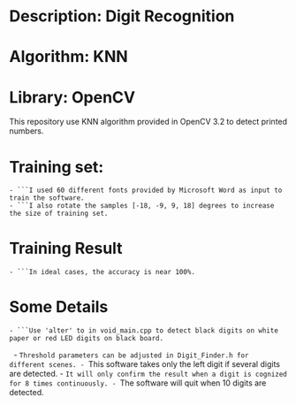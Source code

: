 # Description: Digit Recognition
# Algorithm: KNN
# Library: OpenCV

This repository use KNN algorithm provided in OpenCV 3.2 to detect printed numbers.

# Training set:
    - ```I used 60 different fonts provided by Microsoft Word as input to train the software.
    - ```I also rotate the samples [-18, -9, 9, 18] degrees to increase the size of training set.

# Training Result
    - ```In ideal cases, the accuracy is near 100%.

# Some Details
    - ```Use 'alter' to in void_main.cpp to detect black digits on white paper or red LED digits on black board.
    - ```Threshold parameters can be adjusted in Digit_Finder.h for different scenes.
    - ```This software takes only the left digit if several digits are detected.
    - ```It will only confirm the result when a digit is cognized for 8 times continuously.
    - ```The software will quit when 10 digits are detected.
